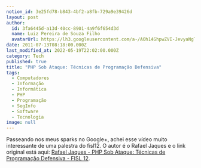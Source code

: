 ```yaml
---
notion_id: 3e25fd78-b843-4bf2-a8fb-729a9e39426d
layout: post
author:
  id: 3fa6445d-a13d-40cc-8901-4a9f6f654d3d
  name: Luiz Pereira de Souza Filho
  avatarUrl: https://lh3.googleusercontent.com/a-/AOh14GhpwZVI-JevyaNgTdlrOT6YN20cI6V9Kxtq38Ij8AQ=s100
date: 2011-07-13T08:18:00.000Z
last_modified_at: 2022-05-19T22:02:00.000Z
category: Tech
published: true
title: "PHP Sob Ataque: Técnicas de Programação Defensiva"
tags:
  - Computadores
  - Informação
  - Informática
  - PHP
  - Programação
  - SegInfo
  - Software
  - Tecnologia
image: null
---
```


Passeando nos meus sparks no Google+, achei esse vídeo muito interessante de uma palestra do fisl12. O autor é o Rafael Jaques e o link original está aqui: [Rafael Jaques - PHP Sob Ataque: Técnicas de Programação Defensiva - FISL 12](http://vimeo.com/26059958).

